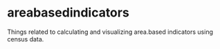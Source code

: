 # areabasedindicators

Things related to calculating and visualizing area.based indicators using census data.
